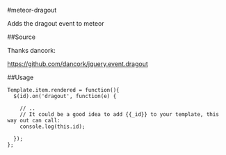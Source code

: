 #meteor-dragout

Adds the dragout event to meteor

##Source

Thanks dancork:

https://github.com/dancork/jquery.event.dragout

##Usage

    Template.item.rendered = function(){
      $(id).on('dragout', function(e) {
    
        // .. 
        // It could be a good idea to add {{_id}} to your template, this way out can call:
        console.log(this.id);
    
      });
    };

